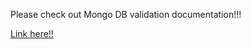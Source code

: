 Please check out Mongo DB validation documentation!!!

[Link here!!](https://mongoosejs.com/docs/validation.html#built-in-validators)